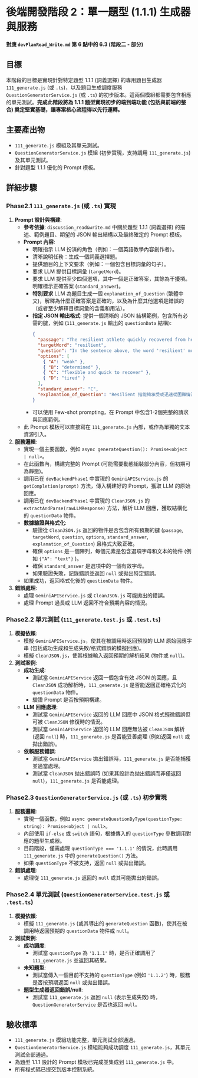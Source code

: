 # 後端開發階段 2：單一題型 (1.1.1) 生成器與服務

**對應 `devPlanRead_Write.md` 第 6 點中的 6.3 (階段二 - 部分)**

## 目標

本階段的目標是實現針對特定題型 1.1.1 (詞義選擇) 的專用題目生成器 `111_generate.js` (或 `.ts`)，以及題目生成調度服務 `QuestionGeneratorService.js` (或 `.ts`) 的初步版本。這兩個模組都需要包含相應的單元測試。**完成此階段將為 1.1.1 題型實現初步的端到端功能 (包括與前端的整合) 奠定堅實基礎，讓專案核心流程得以先行運轉。**

## 主要產出物

*   `111_generate.js` 模組及其單元測試。
*   `QuestionGeneratorService.js` 模組 (初步實現，支持調用 `111_generate.js`) 及其單元測試。
*   針對題型 1.1.1 優化的 Prompt 模板。

## 詳細步驟

### Phase2.1 `111_generate.js` (或 `.ts`) 實現
1.  **Prompt 設計與構建**:
    *   **參考依據**: `discussion_read&write.md` 中關於題型 1.1.1 (詞義選擇) 的描述、範例題目、期望的 JSON 輸出結構以及最終確定的 Prompt 模板。
    *   **Prompt 內容**:
        *   明確指示 LLM 扮演的角色（例如：一個英語教學內容創作者）。
        *   清晰說明任務：生成一個詞義選擇題。
        *   提供題目的上下文要求（例如：一個包含目標詞彙的句子）。
        *   要求 LLM 提供目標詞彙 (`targetWord`)。
        *   要求 LLM 提供至少四個選項，其中一個是正確答案，其餘為干擾項。明確標示正確答案 (`standard_answer`)。
        *   **特別要求** LLM 為題目生成一個 `explanation_of_Question` (繁體中文)，解釋為什麼正確答案是正確的，以及為什麼其他選項是錯誤的（或者至少解釋目標詞彙的含義和用法）。
        *   **指定 JSON 輸出格式**: 提供一個清晰的 JSON 結構範例，包含所有必需的鍵，例如 (`111_generate.js` 輸出的 `questionData` 結構):
            ```json
            {
              "passage": "The resilient athlete quickly recovered from her injury.",
              "targetWord": "resilient",
              "question": "In the sentence above, the word 'resilient' most nearly means:",
              "options": [
                { "A": "weak" },
                { "B": "determined" },
                { "C": "flexible and quick to recover" },
                { "D": "tired" }
              ],
              "standard_answer": "C",
              "explanation_of_Question": "Resilient 指能夠承受或迅速從困難情況中恢復。此處運動員能快速復原，顯示其高度彈性與復原力，因此選項 C 正確。選項 A「weak」意為虛弱，語意相反；選項 B「determined」僅表意志堅定，未涵蓋恢復力；選項 D「tired」表示疲倦，與原意無關。"
            }
            ```
        *   可以使用 Few-shot prompting，在 Prompt 中包含1-2個完整的請求與回應範例。
    *   此 Prompt 模板可以直接寫在 `111_generate.js` 內部，或作為單獨的文本資源引入。
2.  **服務邏輯**:
    *   實現一個主要函數，例如 `async generateQuestion(): Promise<object | null>`。
    *   在此函數內，構建完整的 Prompt (可能需要動態組裝部分內容，但初期可為靜態)。
    *   調用已在 `devBackendPhase1` 中實現的 `GeminiAPIService.js` 的 `getCompletion(prompt)` 方法，傳入構建好的 Prompt，獲取 LLM 的原始回應。
    *   調用已在 `devBackendPhase1` 中實現的 `CleanJSON.js` 的 `extractAndParse(rawLLMResponse)` 方法，解析 LLM 回應，獲取結構化的 `questionData` 物件。
    *   **數據驗證與格式化**:
        *   驗證從 `CleanJSON.js` 返回的物件是否包含所有預期的鍵 (`passage`, `targetWord`, `question`, `options`, `standard_answer`, `explanation_of_Question`) 且格式大致正確。
        *   確保 `options` 是一個陣列，每個元素是包含選項字母和文本的物件 (例如 `{"A": "text"}` )。
        *   確保 `standard_answer` 是選項中的一個有效字母。
        *   如果驗證失敗，記錄錯誤並返回 `null` 或拋出特定錯誤。
    *   如果成功，返回格式化後的 `questionData` 物件。
3.  **錯誤處理**:
    *   處理 `GeminiAPIService.js` 或 `CleanJSON.js` 可能拋出的錯誤。
    *   處理 Prompt 過長或 LLM 返回不符合預期內容的情況。

### Phase2.2 單元測試 (`111_generate.test.js` 或 `.test.ts`)
1.  **模擬依賴**:
    *   模擬 `GeminiAPIService.js`，使其在被調用時返回預設的 LLM 原始回應字串 (包括成功生成和生成失敗/格式錯誤的模擬回應)。
    *   模擬 `CleanJSON.js`，使其根據輸入返回預期的解析結果 (物件或 `null`)。
2.  **測試案例**:
    *   **成功生成**:
        *   測試當 `GeminiAPIService` 返回一個包含有效 JSON 的回應，且 `CleanJSON` 成功解析時，`111_generate.js` 是否能返回正確格式化的 `questionData` 物件。
        *   驗證 Prompt 是否按預期構建。
    *   **LLM 回應處理**:
        *   測試當 `GeminiAPIService` 返回的 LLM 回應中 JSON 格式輕微錯誤但可被 `CleanJSON` 修復時的情況。
        *   測試當 `GeminiAPIService` 返回的 LLM 回應無法被 `CleanJSON` 解析 (返回 `null`) 時，`111_generate.js` 是否能妥善處理 (例如返回 `null` 或拋出錯誤)。
    *   **依賴服務錯誤**:
        *   測試當 `GeminiAPIService` 拋出錯誤時，`111_generate.js` 是否能捕獲並適當處理。
        *   測試當 `CleanJSON` 拋出錯誤時 (如果其設計為拋出錯誤而非僅返回 `null`)，`111_generate.js` 是否能處理。

### Phase2.3 `QuestionGeneratorService.js` (或 `.ts`) 初步實現
1.  **服務邏輯**:
    *   實現一個函數，例如 `async generateQuestionByType(questionType: string): Promise<object | null>`。
    *   內部使用 `if-else` 或 `switch` 語句，根據傳入的 `questionType` 參數調用對應的題型生成器。
    *   目前階段，僅需處理 `questionType === '1.1.1'` 的情況，此時調用 `111_generate.js` 中的 `generateQuestion()` 方法。
    *   如果 `questionType` 不被支持，返回 `null` 或拋出錯誤。
2.  **錯誤處理**:
    *   處理從 `111_generate.js` 返回的 `null` 或其可能拋出的錯誤。

### Phase2.4 單元測試 (`QuestionGeneratorService.test.js` 或 `.test.ts`)
1.  **模擬依賴**:
    *   模擬 `111_generate.js` (或其導出的 `generateQuestion` 函數)，使其在被調用時返回預期的 `questionData` 物件或 `null`。
2.  **測試案例**:
    *   **成功調度**:
        *   測試當 `questionType` 為 `'1.1.1'` 時，是否正確調用了 `111_generate.js` 並返回其結果。
    *   **未知題型**:
        *   測試當傳入一個目前不支持的 `questionType` (例如 `'1.1.2'`) 時，服務是否按預期返回 `null` 或拋出錯誤。
    *   **題型生成器返回錯誤/null**:
        *   測試當 `111_generate.js` 返回 `null` (表示生成失敗) 時，`QuestionGeneratorService` 是否也返回 `null`。

## 驗收標準

*   `111_generate.js` 模組功能完整，單元測試全部通過。
*   `QuestionGeneratorService.js` 模組能夠成功調度 `111_generate.js`，其單元測試全部通過。
*   為題型 1.1.1 設計的 Prompt 模板已完成並集成到 `111_generate.js` 中。
*   所有程式碼已提交到版本控制系統。 